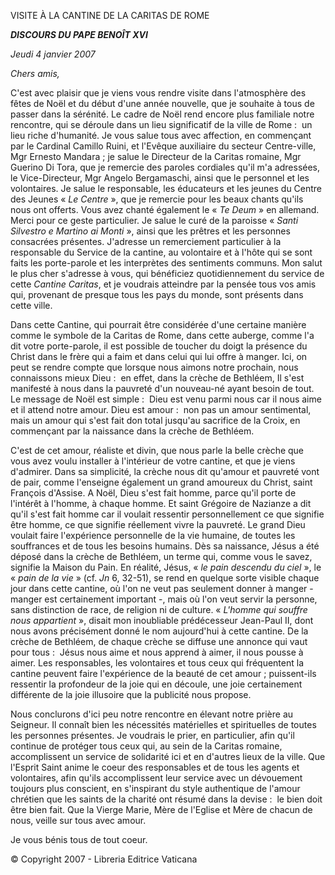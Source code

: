 VISITE À LA CANTINE DE LA CARITAS DE ROME

***DISCOURS DU PAPE BENOÎT XVI***

*Jeudi* *4 janvier 2007*

*Chers amis,*

C'est avec plaisir que je viens vous rendre visite dans l'atmosphère des fêtes de Noël et du début d'une année nouvelle, que je souhaite à tous de passer dans la sérénité. Le cadre de Noël rend encore plus familiale notre rencontre, qui se déroule dans un lieu significatif de la ville de Rome :  un lieu riche d'humanité. Je vous salue tous avec affection, en commençant par le Cardinal Camillo Ruini, et l'Evêque auxiliaire du secteur Centre-ville, Mgr Ernesto Mandara ; je salue le Directeur de la Caritas romaine, Mgr Guerino Di Tora, que je remercie des paroles cordiales qu'il m'a adressées, le Vice-Directeur, Mgr Angelo Bergamaschi, ainsi que le personnel et les volontaires. Je salue le responsable, les éducateurs et les jeunes du Centre des Jeunes « *Le Centre* », que je remercie pour les beaux chants qu'ils nous ont offerts. Vous avez chanté également le « *Te Deum* » en allemand. Merci pour ce geste particulier. Je salue le curé de la paroisse « *Santi Silvestro e Martino ai Monti* », ainsi que les prêtres et les personnes consacrées présentes. J'adresse un remerciement particulier à la responsable du Service de la cantine, au volontaire et à l'hôte qui se sont faits les porte-parole et les interprètes des sentiments communs. Mon salut le plus cher s'adresse à vous, qui bénéficiez quotidiennement du service de cette *Cantine Caritas*, et je voudrais atteindre par la pensée tous vos amis qui, provenant de presque tous les pays du monde, sont présents dans cette ville.

Dans cette Cantine, qui pourrait être considérée d'une certaine manière comme le symbole de la Caritas de Rome, dans cette auberge, comme l'a dit votre porte-parole, il est possible de toucher du doigt la présence du Christ dans le frère qui a faim et dans celui qui lui offre à manger. Ici, on peut se rendre compte que lorsque nous aimons notre prochain, nous connaissons mieux Dieu :  en effet, dans la crèche de Bethléem, Il s'est manifesté à nous dans la pauvreté d'un nouveau-né ayant besoin de tout. Le message de Noël est simple :  Dieu est venu parmi nous car il nous aime et il attend notre amour. Dieu est amour :  non pas un amour sentimental, mais un amour qui s'est fait don total jusqu'au sacrifice de la Croix, en commençant par la naissance dans la crèche de Bethléem.

C'est de cet amour, réaliste et divin, que nous parle la belle crèche que vous avez voulu installer à l'intérieur de votre cantine, et que je viens d'admirer. Dans sa simplicité, la crèche nous dit qu'amour et pauvreté vont de pair, comme l'enseigne également un grand amoureux du Christ, saint François d'Assise. A Noël, Dieu s'est fait homme, parce qu'il porte de l'intérêt à l'homme, à chaque homme. Et saint Grégoire de Nazianze a dit qu'il s'est fait homme car il voulait ressentir personnellement ce que signifie être homme, ce que signifie réellement vivre la pauvreté. Le grand Dieu voulait faire l'expérience personnelle de la vie humaine, de toutes les souffrances et de tous les besoins humains. Dès sa naissance, Jésus a été déposé dans la crèche de Bethléem, un terme qui, comme vous le savez, signifie la Maison du Pain. En réalité, Jésus, « *le pain descendu du ciel* », le « *pain de la vie* » (cf. *Jn* 6, 32-51), se rend en quelque sorte visible chaque jour dans cette cantine, où l'on ne veut pas seulement donner à manger - manger est certainement important -, mais où l'on veut servir la personne, sans distinction de race, de religion ni de culture. « *L'homme qui souffre nous appartient* », disait mon inoubliable prédécesseur Jean-Paul II, dont nous avons précisément donné le nom aujourd'hui à cette cantine. De la crèche de Bethléem, de chaque crèche se diffuse une annonce qui vaut pour tous :  Jésus nous aime et nous apprend à aimer, il nous pousse à aimer. Les responsables, les volontaires et tous ceux qui fréquentent la cantine peuvent faire l'expérience de la beauté de cet amour ; puissent-ils ressentir la profondeur de la joie qui en découle, une joie certainement différente de la joie illusoire que la publicité nous propose.

Nous conclurons d'ici peu notre rencontre en élevant notre prière au Seigneur. Il connaît bien les nécessités matérielles et spirituelles de toutes les personnes présentes. Je voudrais le prier, en particulier, afin qu'il continue de protéger tous ceux qui, au sein de la Caritas romaine, accomplissent un service de solidarité ici et en d'autres lieux de la ville. Que l'Esprit Saint anime le coeur des responsables et de tous les agents et volontaires, afin qu'ils accomplissent leur service avec un dévouement toujours plus conscient, en s'inspirant du style authentique de l'amour chrétien que les saints de la charité ont résumé dans la devise :  le bien doit être bien fait. Que la Vierge Marie, Mère de l'Eglise et Mère de chacun de nous, veille sur tous avec amour.

Je vous bénis tous de tout coeur.

© Copyright 2007 - Libreria Editrice Vaticana